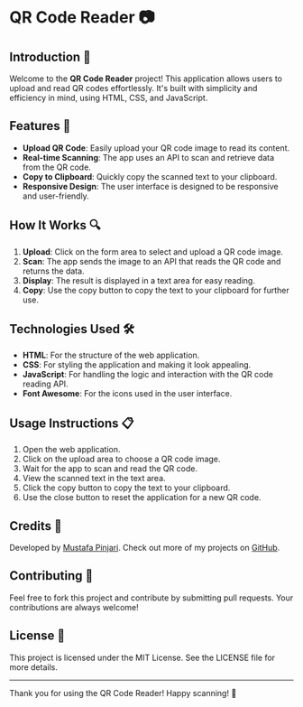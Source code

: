 # QR Code Reader 📷

## Introduction 🎉
Welcome to the **QR Code Reader** project! This application allows users to upload and read QR codes effortlessly. It's built with simplicity and efficiency in mind, using HTML, CSS, and JavaScript.

## Features 🚀
- **Upload QR Code**: Easily upload your QR code image to read its content.
- **Real-time Scanning**: The app uses an API to scan and retrieve data from the QR code.
- **Copy to Clipboard**: Quickly copy the scanned text to your clipboard.
- **Responsive Design**: The user interface is designed to be responsive and user-friendly.

## How It Works 🔍
1. **Upload**: Click on the form area to select and upload a QR code image.
2. **Scan**: The app sends the image to an API that reads the QR code and returns the data.
3. **Display**: The result is displayed in a text area for easy reading.
4. **Copy**: Use the copy button to copy the text to your clipboard for further use.

## Technologies Used 🛠️
- **HTML**: For the structure of the web application.
- **CSS**: For styling the application and making it look appealing.
- **JavaScript**: For handling the logic and interaction with the QR code reading API.
- **Font Awesome**: For the icons used in the user interface.

## Usage Instructions 📋
1. Open the web application.
2. Click on the upload area to choose a QR code image.
3. Wait for the app to scan and read the QR code.
4. View the scanned text in the text area.
5. Click the copy button to copy the text to your clipboard.
6. Use the close button to reset the application for a new QR code.

## Credits 🌟
Developed by [Mustafa Pinjari](https://www.linkedin.com/in/mustafa-pinjari-287625256/). Check out more of my projects on [GitHub](https://github.com/MustafaPinjari).

## Contributing 🤝
Feel free to fork this project and contribute by submitting pull requests. Your contributions are always welcome!

## License 📜
This project is licensed under the MIT License. See the LICENSE file for more details.

---

Thank you for using the QR Code Reader! Happy scanning! 🎉